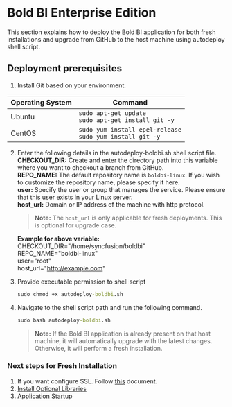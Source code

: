 <!-- markdownlint-disable MD033 -->
<!-- markdownlint-disable MD029 -->
# Bold BI Enterprise Edition

This section explains how to deploy the Bold BI application for both fresh installations and upgrade from GitHub to the host machine using autodeploy shell script.

## Deployment prerequisites

 1. Install Git based on your environment. </br>

<table>
  <thead>
    <tr>
      <th>Operating System</th>
      <th>Command</th>
    </tr>
  </thead>
  <tbody>
    <tr>
      <td>Ubuntu</td>
      <td>
        <code>sudo apt-get update</code><br>
        <code>sudo apt-get install git -y</code>
      </td>
    </tr>
    <tr>
      <td>CentOS</td>
      <td>
        <code>sudo yum install epel-release</code><br>
        <code>sudo yum install git -y</code>
      </td>
    </tr>
  </tbody>
</table>

2. Enter the following details in the autodeploy-boldbi.sh shell script file.</br>
   **CHECKOUT_DIR:** Create and enter the directory path into this variable where you want to checkout a branch from GitHub. </br>
   **REPO_NAME:** The default repository name is `boldbi-linux`. If you wish to customize the repository name, please specify it here. </br>
   **user:** Specify the user or group that manages the service. Please ensure that this user exists in your Linux server.</br>
   **host_url:** Domain or IP address of the machine with http protocol.</br>
   > **Note:** The `host_url` is only applicable for fresh deployments. This is optional for upgrade case.</br>

   **Example for above variable:** </br>
   CHECKOUT_DIR="/home/syncfusion/boldbi" </br>
   REPO_NAME="boldbi-linux" </br>
   user="root" </br>
   host_url="<http://example.com>"
3. Provide executable permission to shell script

    ```cmd
    sudo chmod +x autodeploy-boldbi.sh
    ```

4. Navigate to the shell script path and run the following command.

    ```cmd
    sudo bash autodeploy-boldbi.sh
    ```

   > **Note:** If the Bold BI application is already present on that host machine, it will automatically upgrade with the latest changes. Otherwise, it will perform a fresh installation.

### Next steps for Fresh Installation

1. If you want configure SSL. Follow [this](https://help.boldbi.com/embedded-bi/setup/deploying-in-linux/installation-and-deployment/bold-bi-on-ubuntu/#configure-ssl?utm_source=github&utm_medium=backlinks) document.
2. [Install Optional Libraries](https://help.boldbi.com/embedded-bi/setup/deploying-in-linux/install-optional-libraries/?utm_source=github&utm_medium=backlinks)
3. [Application Startup](https://help.boldbi.com/embedded-bi/application-startup/?utm_source=github&utm_medium=backlinks)
